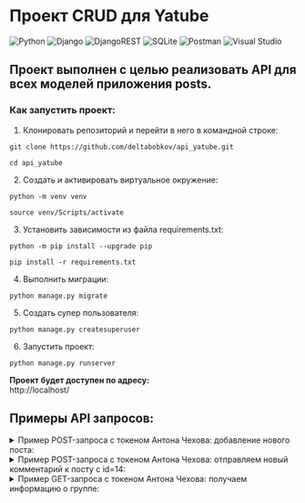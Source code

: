 # Проект CRUD для Yatube

![Python](https://img.shields.io/badge/Python-313131?style=flat&logo=Python&logoColor=white&labelColor=306998)
![Django](https://img.shields.io/badge/Django-313131?style=flat&logo=django&labelColor=092e20)
![DjangoREST](https://img.shields.io/badge/Django-REST-313131?style=flat&logo=django&logoColor=white&color=ff1709&labelColor=313131)
![SQLite](https://img.shields.io/badge/SQLite-313131?style=flat&logo=sqlite&logoColor=ffffff&labelColor=033b55)
![Postman](https://img.shields.io/badge/Postman-313131?style=flat&logo=postman&logoColor=ffffff&labelColor=EF5B25)
![Visual Studio](https://img.shields.io/badge/VS%20Code-313131?style=flat&logo=visualstudiocode&logoColor=ffffff&labelColor=0098FF)

## Проект выполнен с целью реализовать API для всех моделей приложения posts.

### Как запустить проект:
1. Клонировать репозиторий и перейти в него в командной строке:
```
git clone https://github.com/deltabobkov/api_yatube.git

cd api_yatube
```

2. Cоздать и активировать виртуальное окружение:

```
python -m venv venv

source venv/Scripts/activate
```

3. Установить зависимости из файла requirements.txt:

```
python -m pip install --upgrade pip

pip install -r requirements.txt
```

4. Выполнить миграции:

```
python manage.py migrate
```

5. Создать супер пользователя:

```
python manage.py createsuperuser
```

6. Запустить проект:

```
python manage.py runserver
```

**Проект будет доступен по адресу:**  
http://localhost/

## Примеры API запросов:
<details>
<summary>Пример POST-запроса с токеном Антона Чехова: добавление нового поста:</summary>  
  
```
.../api/posts/
Payload:
{
    "text": "Вечером собрались в редакции «Русской мысли», чтобы поговорить о народном театре. Проект Шехтеля всем нравится.",
    "group": 1
}
```
Пример ответа:
```
{
    "id": 14,
    "text": "Вечером собрались в редакции «Русской мысли», чтобы поговорить о народном театре. Проект Шехтеля всем нравится.",
    "author": "anton",
    "image": null,
    "group": 1,
    "pub_date": "2021-06-01T08:47:11.084589Z"
} 
```
</details>

<details>
<summary>Пример POST-запроса с токеном Антона Чехова: отправляем новый комментарий к посту с id=14:</summary>  
  
```
.../api/posts/14/comments/
Payload:
{
    "text": "тест тест"
} 
```
Пример ответа:
```
{
    "id": 4,
    "author": "anton",
    "post": 14,
    "text": "тест тест",
    "created": "2021-06-01T10:14:51.388932Z"
} 
```
</details>

<details>
<summary>Пример GET-запроса с токеном Антона Чехова: получаем информацию о группе:</summary>  
  
```  
.../api/groups/2/
```
Пример ответа:
```
{
    "id": 2,
    "title": "Математика",
    "slug": "math",
    "description": "Посты на тему математики"
}
```
</details>

